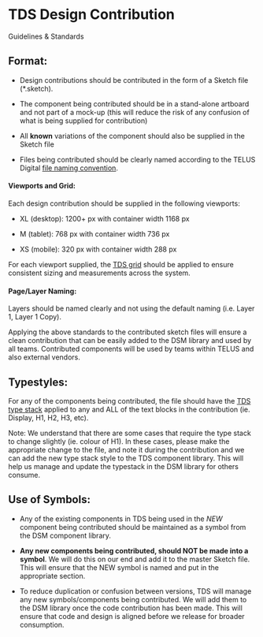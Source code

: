 # TDS Design Contribution

Guidelines & Standards

## Format:

* Design contributions should be contributed in the form of a Sketch file (*.sketch).

* The component being contributed should be in a stand-alone artboard and not part of a mock-up (this will reduce the risk of any confusion of what is being supplied for contribution)

* All **known** variations of the component should also be supplied in the Sketch file

* Files being contributed should be clearly named according to the TELUS Digital [file naming convention](https://docs.google.com/a/telus.com/document/d/1qqqwh3srXp8owsGEx_RnImyPxr6bP6KV1dfp7kV3o6g/edit?usp=sharing).

#### Viewports and Grid:

Each design contribution should be supplied in the following viewports:

* XL (desktop): 1200+ px with container width 1168 px

* M (tablet): 768 px with container width 736 px

* XS (mobile): 320 px with container width 288 px

For each viewport supplied, the [TDS grid](http://tds.telus.com/3-Foundational-Elements/4-grid.html) should be applied to ensure consistent sizing and measurements across the system.

#### Page/Layer Naming:

Layers should be named clearly and not using the default naming (i.e. Layer 1, Layer 1 Copy).

Applying the above standards to the contributed sketch files will ensure a clean contribution that can be easily added to the DSM library and used by all teams. Contributed components will be used by teams within TELUS and also external vendors.

## Typestyles: 

For any of the components being contributed, the file should have the [TDS type stack](http://tds.telus.com/3-Foundational-Elements/6-typography.html) applied to any and ALL of the text blocks in the contribution (ie. Display, H1, H2, H3, etc). 

Note: We understand that there are some cases that require the type stack to change slightly (ie. colour of H1). In these cases, please make the appropriate change to the file, and note it during the contribution and we can add the new type stack style to the TDS component library. This will help us manage and update the typestack in the DSM library for others consume.

## Use of Symbols:

* Any of the existing components in TDS being used in the *NEW* component being contributed should be maintained as a symbol from the DSM component library. 

* **Any new components being contributed, should NOT be made into a symbol**. We will do this on our end and add it to the master Sketch file. This will ensure that the NEW symbol is named and put in the appropriate section.

* To reduce duplication or confusion between versions, TDS will manage any new symbols/components being contributed. We will add them to the DSM library once the code contribution has been made. This will ensure that code and design is aligned before we release for broader consumption.
